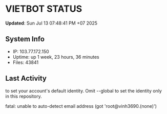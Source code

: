 # VIETBOT STATUS
**Updated**: Sun Jul 13 07:48:41 PM +07 2025

## System Info
- IP: 103.77.172.150
- Uptime: up 1 week, 23 hours, 36 minutes
- Files: 43841

## Last Activity

to set your account's default identity.
Omit --global to set the identity only in this repository.

fatal: unable to auto-detect email address (got 'root@vinh3690.(none)')
